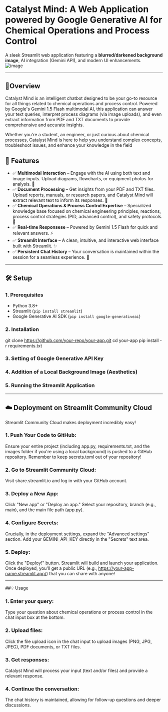 # Catalyst Mind: A Web Application powered by Google Generative AI for Chemical Operations and Process Control

A sleek Streamlit web application featuring a **blurred/darkened background image**, AI integration (Gemini API), and modern UI enhancements.  
![image](https://github.com/user-attachments/assets/feb46881-e31a-4811-b2b5-9d4d07198b36)

---
## 🧬Overview
Catalyst Mind is an intelligent chatbot designed to be your go-to resource for all things related to chemical operations and process control. Powered by Google's Gemini 1.5 Flash multimodal AI, this application can answer your text queries, interpret process diagrams (via image uploads), and even extract information from PDF and TXT documents to provide comprehensive and accurate insights.

Whether you're a student, an engineer, or just curious about chemical processes, Catalyst Mind is here to help you understand complex concepts, troubleshoot issues, and enhance your knowledge in the field


## 🚀 Features  

- ✅ **Multimodal Interaction** – Engage with the AI using both text and image inputs. Upload diagrams, flowcharts, or equipment photos for analysis. 📸
- ✅ **Document Processing** – Get insights from your PDF and TXT files. Upload reports, manuals, or research papers, and Catalyst Mind will extract relevant text to inform its responses. 📄  
- ✅ **Chemical Operations & Process Control Expertise** – Specialized knowledge base focused on chemical engineering principles, reactions, process control strategies (PID, advanced control), and safety protocols. 🔬 
- ✅ **Real-time Responsese** –  Powered by Gemini 1.5 Flash for quick and relevant answers. ⚡
- ✅ **Streamlit Interface** – A clean, intuitive, and interactive web interface built with Streamlit. ✨  
- ✅ **Persistent Chat History** – Your conversation is maintained within the session for a seamless experience. 💬 


---

## 🛠️ Setup  

### 1. Prerequisites  
- Python 3.8+  
- Streamlit (`pip install streamlit`)  
- Google Generative AI SDK (`pip install google-generativeai`)  

### 2. Installation  
git clone https://github.com/your-repo/your-app.git
cd your-app
pip install -r requirements.txt

### 3. Setting of Google Generative API Key

### 4. Addition of a Local Background Image (Aesthetics)

### 5. Running the Streamlit Application

---

## ☁️ Deployment on Streamlit Community Cloud
Streamlit Community Cloud makes deployment incredibly easy!

### 1. Push Your Code to GitHub:
Ensure your entire project (including app.py, requirements.txt, and the images folder if you're using a local background) is pushed to a GitHub repository. Remember to keep secrets.toml out of your repository!

### 2. Go to Streamlit Community Cloud:
Visit share.streamlit.io and log in with your GitHub account.

### 3. Deploy a New App:
Click "New app" or "Deploy an app."
Select your repository, branch (e.g., main), and the main file path (app.py).

### 4. Configure Secrets:
Crucially, in the deployment settings, expand the "Advanced settings" section.
Add your GEMINI_API_KEY directly in the "Secrets" text area.

### 5. Deploy:
Click the "Deploy!" button. Streamlit will build and launch your application.
Once deployed, you'll get a public URL (e.g., https://your-app-name.streamlit.app/) that you can share with anyone!

---
##💡 Usage
### 1. Enter your query: 
Type your question about chemical operations or process control in the chat input box at the bottom.

### 2. Upload files: 
Click the file upload icon in the chat input to upload images (PNG, JPG, JPEG), PDF documents, or TXT files.

### 3. Get responses: 
Catalyst Mind will process your input (text and/or files) and provide a relevant response.

### 4. Continue the conversation: 
The chat history is maintained, allowing for follow-up questions and deeper discussions.

